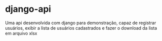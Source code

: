 # django-api
Uma api desenvolvida com django para demonstração, capaz de registrar usuários, exibir a lista de usuários cadastrados e fazer o download da lista em arquivo xlsx
